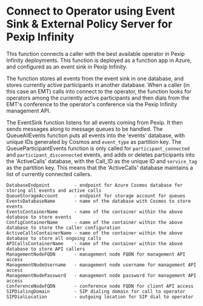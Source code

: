 # Connect to Operator using Event Sink & External Policy Server for Pexip Infinity

This function connects a caller with the best available operator in Pexip Infinity deployments.  This function is deployed as a function app in Azure, and configured as an event sink in Pexip Infinity.

The function stores all events from the event sink in one database, and stores currently active participants in another database.  When a caller (in this case an EMT) calls into connect to the operator, the function looks for operators among the currently active participants and then dials from the EMT's conference to the operator's conference via the Pexip Infinity management API.

The EventSink function listens for all events coming from Pexip.  It then sends messages along to message queues to be handled.  The QueueAllEvents function puts all events into the 'events' database, with unique IDs generated by Cosmos and `event_type` as partition key.  The QueueParticipantEvents function is only called for `participant_connected` and `participant_disconnected` events, and adds or deletes participants into the 'ActiveCalls' database, with the Call_ID as the unique ID and `service_tag` as the partition key.  This means that the 'ActiveCalls' database maintains a list of currently connected callers.

```
DatabaseEndpoint         - endpoint for Azure Cosmos database for storing all events and active calls
QueueStorageAccount      - endpoint for storage account for queues
EventsDatabaseName       - name of the database with Cosmos to store events 
EventsContainerName      - name of the container within the above database to store events
ConfigContainerName      - name of the container within the above database to store the caller configuration
ActiveCallsContainerName - name of the container within the above database to store all ongoing calls
APICallsContainerName    - name of the container within the above database to store API callers
ManagementNodeFQDN       - management node FQDN for management API access
ManagementNodeUsername   - management node username for management API access
ManagementNodePassword   - management node password for management API access
ConferenceNodeFQDN       - conference node FQDN for client API access
SIPDialingDomain         - SIP dialing domain for call to operator
SIPDialLocation          - outgoing location for SIP dial to operator  
```